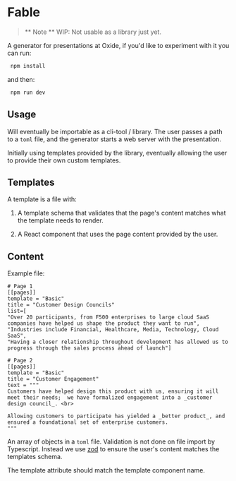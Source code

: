 # Fable

> ** Note ** WIP: Not usable as a library just yet.

A generator for presentations at Oxide, if you'd like to experiment with it you can run:

```sh
 npm install
```

and then:

```sh
 npm run dev
```

## Usage

Will eventually be importable as a cli-tool / library. The user passes a path to a `toml`
file, and the generator starts a web server with the presentation.

Initially using templates provided by the library, eventually allowing the user to provide
their own custom templates.

## Templates

A template is a file with:

1. A template schema that validates that the page's content matches what the template needs
   to render.

2. A React component that uses the page content provided by the user.

## Content

Example file:

```
# Page 1
[[pages]]
template = "Basic"
title = "Customer Design Councils"
list=[
"Over 20 participants, from F500 enterprises to large cloud SaaS companies have helped us shape the product they want to run",
"Industries include Financial, Healthcare, Media, Technology, Cloud SaaS",
"Having a closer relationship throughout development has allowed us to progress through the sales process ahead of launch"]

# Page 2
[[pages]]
template = "Basic"
title = "Customer Engagement"
text = """
Customers have helped design this product with us, ensuring it will meet their needs;  we have formalized engagement into a _customer design council_. <br>

Allowing customers to participate has yielded a _better product_, and ensured a foundational set of enterprise customers.
"""
```

An array of objects in a `toml` file. Validation is not done on file import by Typescript.
Instead we use [zod](https://zod.dev/) to ensure the user's content matches the templates
schema.

The template attribute should match the template component name.
